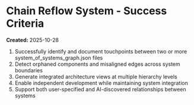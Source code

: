 # Chain Reflow System - Success Criteria

**Created:** 2025-10-28

1. Successfully identify and document touchpoints between two or more system_of_systems_graph.json files
2. Detect orphaned components and misaligned edges across system boundaries
3. Generate integrated architecture views at multiple hierarchy levels
4. Enable independent development while maintaining system integration
5. Support both user-specified and AI-discovered relationships between systems

